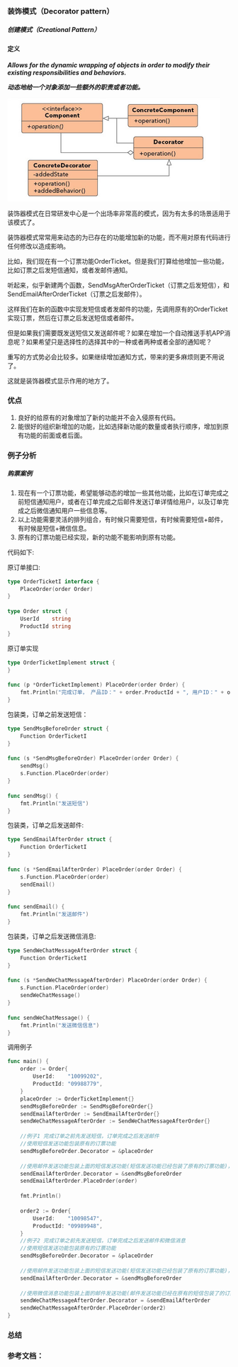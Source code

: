 ### 装饰模式（Decorator pattern）
 
##### 创建模式（Creational Pattern）
 
 
#### 定义
 
***Allows for the dynamic wrapping of objects in order to modify their existing responsibilities and behaviors.***
 
***动态地给一个对象添加一些额外的职责或者功能。***
 
![Decorator Pattern UML](https://github.com/nox60/go-design-pattern/blob/master/images/decorator_method.png)

装饰器模式在日常研发中心是一个出场率非常高的模式，因为有太多的场景适用于该模式了。

装饰器模式常常用来动态的为已存在的功能增加新的功能，而不用对原有代码进行任何修改以造成影响。

比如，我们现在有一个订票功能OrderTicket。但是我们打算给他增加一些功能，比如订票之后发短信通知，或者发邮件通知。

听起来，似乎新建两个函数，SendMsgAfterOrderTicket（订票之后发短信），和SendEmailAfterOrderTicket（订票之后发邮件）。

这样我们在新的函数中实现发短信或者发邮件的功能，先调用原有的OrderTicket实现订票，然后在订票之后发送短信或者邮件。

但是如果我们需要既发送短信又发送邮件呢？如果在增加一个自动推送手机APP消息呢？如果希望只是选择性的选择其中的一种或者两种或者全部的通知呢？

重写的方式势必会比较多。如果继续增加通知方式，带来的更多麻烦则更不用说了。

这就是装饰器模式显示作用的地方了。

### 优点
 
1. 良好的给原有的对象增加了新的功能并不会入侵原有代码。
2. 能很好的组织新增加的功能，比如选择新功能的数量或者执行顺序，增加到原有功能的前面或者后面。
 
### 例子分析
 
##### 购票案例

1. 现在有一个订票功能，希望能够动态的增加一些其他功能，比如在订单完成之前短信通知用户，或者在订单完成之后邮件发送订单详情给用户，以及订单完成之后微信通知用户一些信息等。
2. 以上功能需要灵活的排列组合，有时候只需要短信，有时候需要短信+邮件，有时候是短信+微信信息。
3. 原有的订票功能已经实现，新的功能不能影响到原有功能。

代码如下:

原订单接口:
```go
type OrderTicketI interface {
	PlaceOrder(order Order)
}

type Order struct {
	UserId    string
	ProductId string
}
```

原订单实现
```go
type OrderTicketImplement struct {
}

func (p *OrderTicketImplement) PlaceOrder(order Order) {
	fmt.Println("完成订单， 产品ID：" + order.ProductId + ", 用户ID：" + order.UserId)
}
```

包装类，订单之前发送短信：
```go
type SendMsgBeforeOrder struct {
	Function OrderTicketI
}

func (s *SendMsgBeforeOrder) PlaceOrder(order Order) {
	sendMsg()
	s.Function.PlaceOrder(order)
}

func sendMsg() {
	fmt.Println("发送短信")
}
```

包装类，订单之后发送邮件:
```go
type SendEmailAfterOrder struct {
	Function OrderTicketI
}

func (s *SendEmailAfterOrder) PlaceOrder(order Order) {
	s.Function.PlaceOrder(order)
	sendEmail()
}

func sendEmail() {
	fmt.Println("发送邮件")
}
```

包装类，订单之后发送微信消息:
```go
type SendWeChatMessageAfterOrder struct {
	Function OrderTicketI
}

func (s *SendWeChatMessageAfterOrder) PlaceOrder(order Order) {
	s.Function.PlaceOrder(order)
	sendWeChatMessage()
}

func sendWeChatMessage() {
	fmt.Println("发送微信信息")
}
```

调用例子
```go
func main() {
	order := Order{
		UserId:    "10099202",
		ProductId: "09988779",
	}
	placeOrder := OrderTicketImplement{}
	sendMsgBeforeOrder := SendMsgBeforeOrder{}
	sendEmailAfterOrder := SendEmailAfterOrder{}
	sendWeChatMessageAfterOrder := SendWeChatMessageAfterOrder{}

	//例子1 完成订单之前先发送短信，订单完成之后发送邮件
	//使用短信发送功能包装原有的订票功能
	sendMsgBeforeOrder.Decorator = &placeOrder

	//使用邮件发送功能包装上面的短信发送功能(短信发送功能已经包装了原有的订票功能)，这样一来，就会实现先发送短信，然后订票，然后发送邮件
	sendEmailAfterOrder.Decorator = &sendMsgBeforeOrder
	sendEmailAfterOrder.PlaceOrder(order)

	fmt.Println()

	order2 := Order{
		UserId:    "10098547",
		ProductId: "09989948",
	}
	//例子2 完成订单之前先发送短信，订单完成之后发送邮件和微信消息
	//使用短信发送功能包装原有的订票功能
	sendMsgBeforeOrder.Decorator = &placeOrder

	//使用邮件发送功能包装上面的短信发送功能(短信发送功能已经包装了原有的订票功能)，这样一来，就会实现先发送短信，然后订票，然后发送邮件
	sendEmailAfterOrder.Decorator = &sendMsgBeforeOrder

	//使用微信消息功能包装上面的邮件发送功能(邮件发送功能已经在原有的短信包装了的订票功能上进行了包装)
	sendWeChatMessageAfterOrder.Decorator = &sendEmailAfterOrder
	sendWeChatMessageAfterOrder.PlaceOrder(order2)
}
```



### 总结

### 参考文档：
